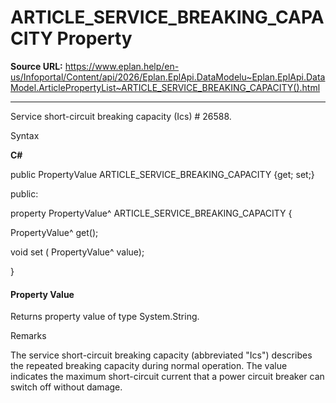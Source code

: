 # ARTICLE_SERVICE_BREAKING_CAPACITY Property

**Source URL:** https://www.eplan.help/en-us/Infoportal/Content/api/2026/Eplan.EplApi.DataModelu~Eplan.EplApi.DataModel.ArticlePropertyList~ARTICLE_SERVICE_BREAKING_CAPACITY().html

---

Service short-circuit breaking capacity (Ics) # 26588.

Syntax

**C#**



public PropertyValue ARTICLE_SERVICE_BREAKING_CAPACITY {get; set;}

public:

property PropertyValue^ ARTICLE_SERVICE_BREAKING_CAPACITY {

   PropertyValue^ get();

   void set (    PropertyValue^ value);

}


#### Property Value

Returns property value of type System.String.

Remarks

The service short-circuit breaking capacity (abbreviated "Ics") describes the repeated breaking capacity during normal operation. The value indicates the maximum short-circuit current that a power circuit breaker can switch off without damage.
